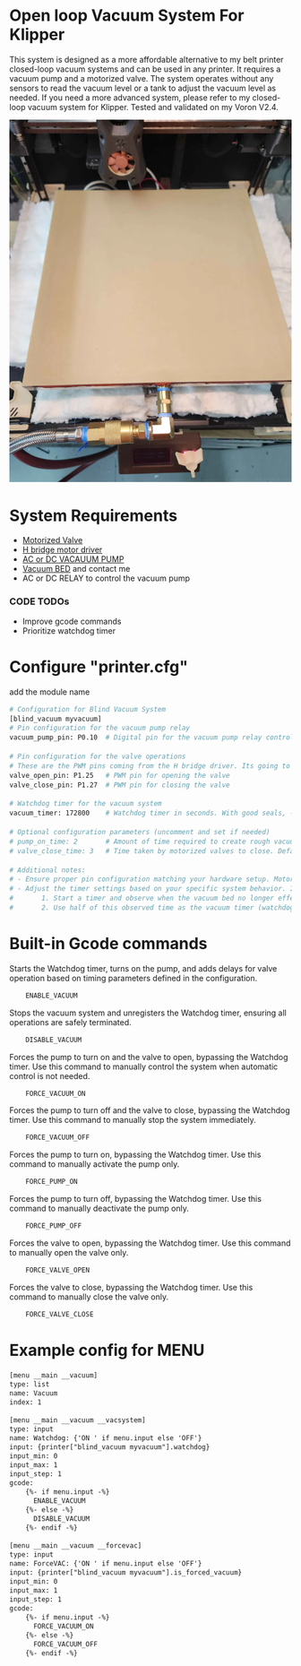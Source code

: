 # Open loop Vacuum System For Klipper
This system is designed as a more affordable alternative to my belt printer closed-loop vacuum systems and can be used in any printer. It requires a vacuum pump and a motorized valve. The system operates without any sensors to read the vacuum level or a tank to adjust the vacuum level as needed. If you need a more advanced system, please refer to my closed-loop vacuum system for Klipper. Tested and validated on my Voron V2.4.

<img src="v24_vacuum_bed.png">

# System Requirements

* [Motorized Valve](https://www.amazon.com/Motorized-Valve-Stainless-U-S-Solid/dp/B06XXPZHVB/ref=sr_1_3?sr=8-3)
* [H bridge motor driver](https://www.amazon.com/HiLetgo-BTS7960-Driver-Arduino-Current/dp/B00WSN98DC/ref=sr_1_6?sr=8-6)
* [AC or DC VACAUUM PUMP](https://www.amazon.com/VIVOHOME-Single-Rotary-Vacuum-Bottle/dp/B07RGQ786R/ref=sr_1_3_sspa?sr=8-3-spons&sp_csd=d2lkZ2V0TmFtZT1zcF9hdGY&psc=1)
* [Vacuum BED](https://discord.gg/tRkB7DqXUE) and contact me
* AC or DC RELAY to control the vacuum pump

### CODE TODOs
* Improve gcode commands
* Prioritize watchdog timer
# Configure  "printer.cfg"
add the module name
``` bash 
# Configuration for Blind Vacuum System
[blind_vacuum myvacuum]
# Pin configuration for the vacuum pump relay
vacuum_pump_pin: P0.10  # Digital pin for the vacuum pump relay control

# Pin configuration for the valve operations
# These are the PWM pins coming from the H bridge driver. Its going to be either 1 or 0, we don't need to slow down openning or closing so no PWM needed!
valve_open_pin: P1.25   # PWM pin for opening the valve
valve_close_pin: P1.27  # PWM pin for closing the valve

# Watchdog timer for the vacuum system
vacuum_timer: 172800    # Watchdog timer in seconds. With good seals, -20 inHg should be maintained for at least 2 days. (System default is 600 seconds)

# Optional configuration parameters (uncomment and set if needed)
# pump_on_time: 2       # Amount of time required to create rough vacuum. Default is 8 seconds due to valve operations. (Typically takes 1-2 seconds)
# valve_close_time: 3   # Time taken by motorized valves to close. Default is 6 seconds. (In my case, it's 3 seconds)

# Additional notes:
# - Ensure proper pin configuration matching your hardware setup. Motorized Valves need H bridge to run both directions!
# - Adjust the timer settings based on your specific system behavior. Ideally, you don't want to go below -13 inHg. Since there is no vacuum sensor, perform a manual test as follows:
#   	1. Start a timer and observe when the vacuum bed no longer effectively holds the build plate.
#   	2. Use half of this observed time as the vacuum timer (watchdog timer) setting.
```
# Built-in Gcode commands
Starts the Watchdog timer, turns on the pump, and adds delays for valve operation based on timing parameters defined in the configuration.
``` bash 
    ENABLE_VACUUM
```

Stops the vacuum system and unregisters the Watchdog timer, ensuring all operations are safely terminated.
``` bash 
    DISABLE_VACUUM
```

Forces the pump to turn on and the valve to open, bypassing the Watchdog timer. Use this command to manually control the system when automatic control is not needed.
``` bash 
    FORCE_VACUUM_ON
```

Forces the pump to turn off and the valve to close, bypassing the Watchdog timer. Use this command to manually stop the system immediately.
``` bash 
    FORCE_VACUUM_OFF
```

Forces the pump to turn on, bypassing the Watchdog timer. Use this command to manually activate the pump only.
``` bash 
    FORCE_PUMP_ON
```

Forces the pump to turn off, bypassing the Watchdog timer. Use this command to manually deactivate the pump only.
``` bash 
    FORCE_PUMP_OFF
```

Forces the valve to open, bypassing the Watchdog timer. Use this command to manually open the valve only.
``` bash 
    FORCE_VALVE_OPEN
```

Forces the valve to close, bypassing the Watchdog timer. Use this command to manually close the valve only.
``` bash 
    FORCE_VALVE_CLOSE
```



# Example config for MENU
```
[menu __main __vacuum]
type: list
name: Vacuum
index: 1

[menu __main __vacuum __vacsystem]
type: input
name: Watchdog: {'ON ' if menu.input else 'OFF'}
input: {printer["blind_vacuum myvacuum"].watchdog}
input_min: 0
input_max: 1
input_step: 1
gcode:
    {%- if menu.input -%}
      ENABLE_VACUUM
    {%- else -%}
      DISABLE_VACUUM
    {%- endif -%}

[menu __main __vacuum __forcevac]
type: input
name: ForceVAC: {'ON ' if menu.input else 'OFF'}
input: {printer["blind_vacuum myvacuum"].is_forced_vacuum}
input_min: 0
input_max: 1
input_step: 1
gcode:
    {%- if menu.input -%}
      FORCE_VACUUM_ON
    {%- else -%}
      FORCE_VACUUM_OFF
    {%- endif -%}
```


